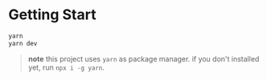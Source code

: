 # Getting Start

```bash
yarn
yarn dev
```

> **note**
> this project uses `yarn` as package manager.
> if you don't installed yet, run `npx i -g yarn`.
